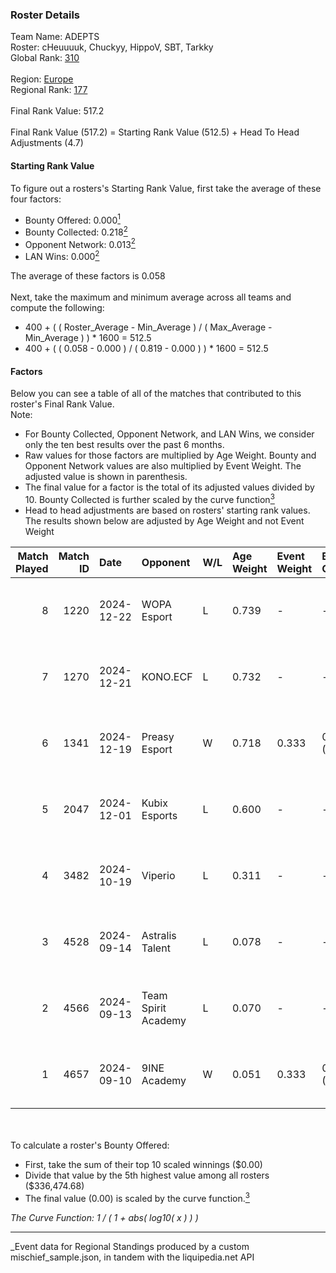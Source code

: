 ### Roster Details<br />
Team Name: ADEPTS<br />
Roster: cHeuuuuk, Chuckyy, HippoV, SBT, Tarkky<br />
Global Rank: [310](../../standings_global_2025_03_01.md)<br />
<br />
Region: [Europe]( ../../standings_europe_2025_03_01.md)<br />
Regional Rank: [177]( ../../standings_europe_2025_03_01.md)<br />
<br />
Final Rank Value:  517.2<br />
<br />
Final Rank Value (517.2) = Starting Rank Value (512.5) + Head To Head Adjustments (4.7)<br />

#### Starting Rank Value<br />
To figure out a rosters's Starting Rank Value, first take the average of these four factors:<br />
- Bounty Offered: 0.000[<sup>1</sup>](#table2)
- Bounty Collected: 0.218[<sup>2</sup>](#table1)
- Opponent Network: 0.013[<sup>2</sup>](#table1)
- LAN Wins: 0.000[<sup>2</sup>](#table1)

The average of these factors is 0.058<br />
<br />
Next, take the maximum and minimum average across all teams and compute the following:<br />
- 400 + ( ( Roster_Average - Min_Average ) / ( Max_Average - Min_Average ) ) * 1600 = 512.5
- 400 + ( ( 0.058 - 0.000 ) / ( 0.819 - 0.000 ) ) * 1600 = 512.5


#### Factors<br />
Below you can see a table of all of the matches that contributed to this roster's Final Rank Value.<br />
Note:<br />

- For Bounty Collected, Opponent Network, and LAN Wins, we consider only the ten best results over the past 6 months.
- Raw values for those factors are multiplied by Age Weight. Bounty and Opponent Network values are also multiplied by Event Weight. The adjusted value is shown in parenthesis.
- The final value for a factor is the total of its adjusted values divided by 10. Bounty Collected is further scaled by the curve function[<sup>3</sup>](#curveFunction)
- Head to head adjustments are based on rosters' starting rank values. The results shown below are adjusted by Age Weight and not Event Weight
<span id="table1"></span><br />


| Match Played | Match ID | Date       | Opponent            | W/L | Age Weight | Event Weight | Bounty Collected | Opponent Network | LAN Wins  | H2H Adj. | Roster                                   |
| -: | -: | :- | :- | :- | :- | :- | :- | :- | :- | -: | :- |
|            8 |     1220 | 2024-12-22 | WOPA Esport         | L   | 0.739      | -            | -                | -                | -         |    -3.63 | cHeuuuuk, Chuckyy, HippoV, SBT, Tarkky   |
|            7 |     1270 | 2024-12-21 | KONO.ECF            | L   | 0.732      | -            | -                | -                | -         |    -3.39 | cHeuuuuk, Chuckyy, SBT, Tarkky, xReal    |
|            6 |     1341 | 2024-12-19 | Preasy Esport       | W   | 0.718      | 0.333        | 0.011 (0.003)    | 0.532 (0.127)    | 0 (0.000) |    17.44 | cHeuuuuk, Chuckyy, HippoV, SBT, Tarkky   |
|            5 |     2047 | 2024-12-01 | Kubix Esports       | L   | 0.600      | -            | -                | -                | -         |    -2.17 | cHeuuuuk, Chuckyy, HippoV, SBT, Tarkky   |
|            4 |     3482 | 2024-10-19 | Viperio             | L   | 0.311      | -            | -                | -                | -         |    -3.32 | cHeuuuuk, Chuckyy, Oxbrandd, SBT, Tarkky |
|            3 |     4528 | 2024-09-14 | Astralis Talent     | L   | 0.078      | -            | -                | -                | -         |    -0.56 | cHeuuuuk, Chuckyy, Oxbrandd, prn, Tarkky |
|            2 |     4566 | 2024-09-13 | Team Spirit Academy | L   | 0.070      | -            | -                | -                | -         |    -0.23 | cHeuuuuk, Chuckyy, Oxbrandd, prn, Tarkky |
|            1 |     4657 | 2024-09-10 | 9INE Academy        | W   | 0.051      | 0.333        | 0.000 (0.000)    | 0.000 (0.000)    | 0 (0.000) |     0.56 | cHeuuuuk, Chuckyy, Oxbrandd, prn, Tarkky |

<br />
<span id="table2"></span><br />
To calculate a roster's Bounty Offered:<br />

- First, take the sum of their top 10 scaled winnings ($0.00)
- Divide that value by the 5th highest value among all rosters ($336,474.68)
- The final value (0.00) is scaled by the curve function.[<sup>3</sup>](#curveFunction)

<span id="curveFunction"></span>_The Curve Function: 1 / ( 1 + abs( log10( x ) ) )_<br />

---
_Event data for Regional Standings produced by a custom mischief_sample.json, in tandem with the liquipedia.net API<br />
